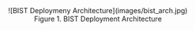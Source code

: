 <div align="center">
![BIST Deploymeny Architecture](images/bist_arch.jpg)<br>
Figure 1. BIST Deployment Architecture</div><br>
